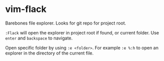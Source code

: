 # vim-flack

Barebones file explorer. Looks for git repo for project root.

`:Flack` will open the explorer in project root if found, or current folder.
Use `enter` and `backspace` to navigate.

Open specific folder by using `:e <folder>`. For example `:e %:h` to open an explorer in the directory of the current file.

